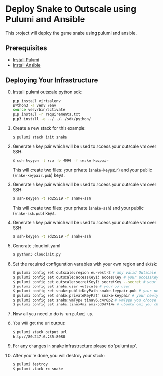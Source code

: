 # Deploy Snake to Outscale using Pulumi and Ansible

This project will deploy the game snake using pulumi and ansible.
## Prerequisites

* [Install Pulumi](https://www.pulumi.com/docs/get-started/install/)
* [Install Ansible](https://docs.ansible.com/ansible/latest/installation_guide/intro_installation.html)

## Deploying Your Infrastructure
0. Install pulumi outscale python sdk:
   ```bash
   pip install virtualenv
   python3 -m venv venv
   source venv/bin/activate
   pip install -r requirements.txt 
   pip3 install -e ../../../sdk/python/
   ```

1. Create a new stack for this example:

    ```bash
    $ pulumi stack init snake
    ```

2. Generate a key pair which will be used to access your outscale vm over SSH:

    ```bash
    $ ssh-keygen -t rsa -b 4096 -f snake-keypair
    ```

   This will create two files: your private (`snake-keypair`) and your public (`snake-keypair.pub`)
   keys.

3. Generate a key pair which will be used to access your outscale vm over SSH:

    ```bash
    $ ssh-keygen -t ed25519 -f snake-ssh
    ```

   This will create two files: your private (`snake-ssh`) and your public (`snake-ssh.pub`)
   keys.


3. Generate a key pair which will be used to access your outscale vm over SSH:

    ```bash
    $ ssh-keygen -t ed25519 -f snake-ssh
    ```
4. Generate cloudinit.yaml

    ```bash
    $ python3 cloudinit.py 
    ```


5. Set the required configuration variables with your own region and ak/sk:

    ```bash
    $ pulumi config set outscale:region eu-west-2 # any valid Outscale region
    $ pulumi config set outscale:accessKeyId accessKey # your accessKey
    $ pulumi config set outscale:secretKeyId secretKey --secret # your secretKey
    $ pulumi config set snake:user outscale # your os user 
    $ pulumi config set snake:publicKeyPath snake-keypair.pub # your newly generated public key
    $ pulumi config set snake:privateKeyPath snake-keypair # your newly generated private key
    $ pulumi config set snake:vmType tinav6.c4r8p2 # vmType you choose for your vm
    $ pulumi config set snake:linuxOmi ami-cd8d714e # ubuntu omi you choose for your vm
    ```

6. Now all you need to do is run `pulumi up`. 


7. You will get the url output:

    ```bash
    $ pulumi stack output url
    http://80.247.6.235:8080
    ```

8. For any changes in snake infrastructure please do 'pulumi up'.

9. After you're done, you will destroy your stack:

    ```bash
    $ pulumi destroy
    $ pulumi stack rm snake
    ```